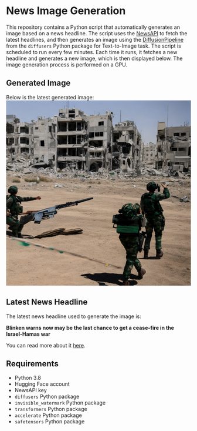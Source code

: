 # News Image Generation
This repository contains a Python script that automatically generates an image based on a news headline. The script uses the [NewsAPI](https://newsapi.org/) to fetch the latest headlines, and then generates an image using the [DiffusionPipeline](https://github.com/huggingface/diffusers) from the `diffusers` Python package for Text-to-Image task.
The script is scheduled to run every few minutes. Each time it runs, it fetches a new headline and generates a new image, which is then displayed below. The image generation process is performed on a GPU.

## Generated Image
Below is the latest generated image:
![Generated Image](image.png)

## Latest News Headline
The latest news headline used to generate the image is:

**Blinken warns now may be the last chance to get a cease-fire in the Israel-Hamas war**

You can read more about it [here](https://news.google.com/rss/articles/CBMiowFBVV95cUxORjVxaUR0M1dzYUlhdjBfcUdIVHZwS0N3Nm1rQUF1RlBHeEVjUVRmdm45QUxQQWlqWFRNZVl2TF9kX1djMUsxN3lmNmN2Ymd0dGJrRXZCWDVEbzVfWHpJUDU0QWYyR2sxd1NSaFBXY1htV0IzV0ZqclhlX00xTFJfYWt6S2tJMVVmZm0xenAyNkdMaGpaU0cxVE5VVG9pbmVTbTJ3?oc=5).

## Requirements
- Python 3.8
- Hugging Face account
- NewsAPI key
- `diffusers` Python package
- `invisible_watermark` Python package
- `transformers` Python package
- `accelerate` Python package
- `safetensors` Python package
